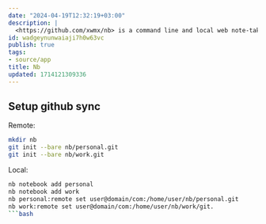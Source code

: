 ```yaml
---
date: "2024-04-19T12:32:19+03:00"
description: |
  <https://github.com/xwmx/nb> is a command line and local web note‑taking, bookmarking, archiving, and knowledge base application
id: wadgeynunwaiaji7h0w63vc
publish: true
tags:
- source/app
title: Nb
updated: 1714121309336
---
```


## Setup github sync

Remote:

```bash
mkdir nb
git init --bare nb/personal.git
git init --bare nb/work.git
```

Local:

```bash
nb notebook add personal
nb notebook add work
nb personal:remote set user@domain/com:/home/user/nb/personal.git
nb work:remote set user@domain/com:/home/user/nb/work/git.
```bash
